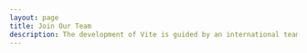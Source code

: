 ```yaml
---
layout: page
title: Join Our Team
description: The development of Vite is guided by an international team.
---
```


<MeetTeam />

